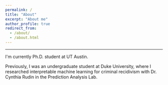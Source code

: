 ```yaml
---
permalink: /
title: "About"
excerpt: "About me"
author_profile: true
redirect_from: 
  - /about/
  - /about.html
---
```


------
I'm currently Ph.D. student at UT Austin. 

Previously, I was an undergraduate student at Duke University, where I researched interpretable machine learning for criminal recidivism with Dr. Cynthia Rudin in the Prediction Analysis Lab. 